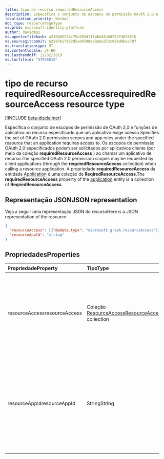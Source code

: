 ```yaml
---
title: tipo de recurso requiredResourceAccess
description: Especifica o conjunto de escopos de permissão OAuth 2,0 e funções de aplicativo.
localization_priority: Normal
doc_type: resourcePageType
ms.prod: microsoft-identity-platform
author: davidmu1
ms.openlocfilehash: a2104052f4c70a988d1154bb08db025e740246fb
ms.sourcegitcommit: 62507617292d5ad8598e83a8a253c986d9bac787
ms.translationtype: MT
ms.contentlocale: pt-BR
ms.lasthandoff: 11/02/2019
ms.locfileid: "37938818"
---
```

# <a name="requiredresourceaccess-resource-type"></a><span data-ttu-id="f9e61-103">tipo de recurso requiredResourceAccess</span><span class="sxs-lookup"><span data-stu-id="f9e61-103">requiredResourceAccess resource type</span></span>

[!INCLUDE [beta-disclaimer](../../includes/beta-disclaimer.md)]

<span data-ttu-id="f9e61-104">Especifica o conjunto de escopos de permissão de OAuth 2,0 e funções de aplicativo no recurso especificado que um aplicativo exige acesso.</span><span class="sxs-lookup"><span data-stu-id="f9e61-104">Specifies the set of OAuth 2.0 permission scopes and app roles under the specified resource that an application requires access to.</span></span> <span data-ttu-id="f9e61-105">Os escopos de permissão OAuth 2,0 especificados podem ser solicitados por aplicativos cliente (por meio da coleção **requiredResourceAccess** ) ao chamar um aplicativo de recurso.</span><span class="sxs-lookup"><span data-stu-id="f9e61-105">The specified OAuth 2.0 permission scopes may be requested by client applications (through the **requiredResourceAccess** collection) when calling a resource application.</span></span> <span data-ttu-id="f9e61-106">A propriedade **requiredResourceAccess** da entidade [Application](application.md) é uma coleção de **ReqiredResourceAccess**.</span><span class="sxs-lookup"><span data-stu-id="f9e61-106">The **requiredResourceAccess** property of the [application](application.md) entity is a collection of **ReqiredResourceAccess**.</span></span>


## <a name="json-representation"></a><span data-ttu-id="f9e61-107">Representação JSON</span><span class="sxs-lookup"><span data-stu-id="f9e61-107">JSON representation</span></span>

<span data-ttu-id="f9e61-108">Veja a seguir uma representação JSON do recurso</span><span class="sxs-lookup"><span data-stu-id="f9e61-108">Here is a JSON representation of the resource</span></span>

<!-- {
  "blockType": "resource",
  "optionalProperties": [

  ],
  "@odata.type": "microsoft.graph.requiredResourceAccess"
}-->

```json
{
  "resourceAccess": [{"@odata.type": "microsoft.graph.resourceAccess"}],
  "resourceAppId": "string"
}

```
## <a name="properties"></a><span data-ttu-id="f9e61-109">Propriedades</span><span class="sxs-lookup"><span data-stu-id="f9e61-109">Properties</span></span>
| <span data-ttu-id="f9e61-110">Propriedade</span><span class="sxs-lookup"><span data-stu-id="f9e61-110">Property</span></span>     | <span data-ttu-id="f9e61-111">Tipo</span><span class="sxs-lookup"><span data-stu-id="f9e61-111">Type</span></span>   |<span data-ttu-id="f9e61-112">Descrição</span><span class="sxs-lookup"><span data-stu-id="f9e61-112">Description</span></span>|
|:---------------|:--------|:----------|
|<span data-ttu-id="f9e61-113">resourceAccess</span><span class="sxs-lookup"><span data-stu-id="f9e61-113">resourceAccess</span></span>|<span data-ttu-id="f9e61-114">Coleção [ResourceAccess](resourceaccess.md)</span><span class="sxs-lookup"><span data-stu-id="f9e61-114">[ResourceAccess](resourceaccess.md) collection</span></span>|<span data-ttu-id="f9e61-115">A lista de escopos de permissão OAuth 2.0 e funções de aplicativo que o aplicativo requer do recurso especificado.</span><span class="sxs-lookup"><span data-stu-id="f9e61-115">The list of OAuth2.0 permission scopes and app roles that the application requires from the specified resource.</span></span>|
|<span data-ttu-id="f9e61-116">resourceAppId</span><span class="sxs-lookup"><span data-stu-id="f9e61-116">resourceAppId</span></span>|<span data-ttu-id="f9e61-117">String</span><span class="sxs-lookup"><span data-stu-id="f9e61-117">String</span></span>|<span data-ttu-id="f9e61-118">O identificador exclusivo do recurso ao qual o aplicativo exige acesso.</span><span class="sxs-lookup"><span data-stu-id="f9e61-118">The unique identifier for the resource that the application requires access to.</span></span>  <span data-ttu-id="f9e61-119">Isso deve ser igual ao **AppID** declarado no aplicativo de recurso de destino.</span><span class="sxs-lookup"><span data-stu-id="f9e61-119">This should be equal to the **appId** declared on the target resource application.</span></span>|

<!-- uuid: 8fcb5dbc-d5aa-4681-8e31-b001d5168d79
2015-10-25 14:57:30 UTC -->
<!--
{
  "type": "#page.annotation",
  "description": "requiredResourceAccess resource",
  "keywords": "",
  "section": "documentation",
  "tocPath": "",
  "suppressions": []
}
-->

